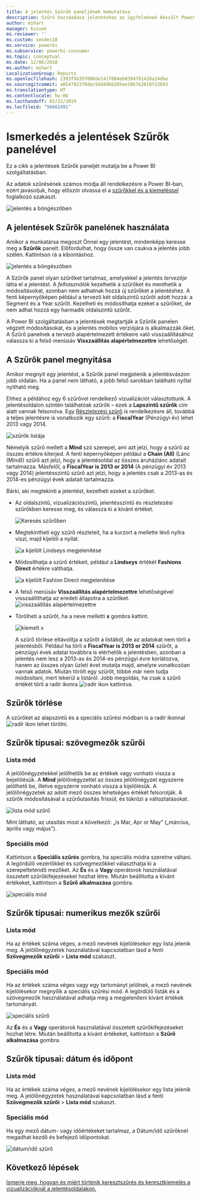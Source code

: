 ```yaml
---
title: A jelentés Szűrők paneljének bemutatása
description: Szűrő hozzáadása jelentéshez az ügyfeleknek készült Power BI szolgáltatásban
author: mihart
manager: kvivek
ms.reviewer: ''
ms.custom: seodec18
ms.service: powerbi
ms.subservice: powerbi-consumer
ms.topic: conceptual
ms.date: 12/06/2018
ms.author: mihart
LocalizationGroup: Reports
ms.openlocfilehash: 2303f5b357008de141f084eb0394701420a24dbe
ms.sourcegitcommit: a054782370dec56d49bb205ee10b7e2018f22693
ms.translationtype: HT
ms.contentlocale: hu-HU
ms.lasthandoff: 02/22/2019
ms.locfileid: "56661491"
---
```

# <a name="take-a-tour-of-the-report-filters-pane"></a>Ismerkedés a jelentések Szűrők panelével
Ez a cikk a jelentések Szűrők paneljét mutatja be a Power BI szolgáltatásban.

Az adatok szűrésének számos módja áll rendelkezésre a Power BI-ban, ezért javasoljuk, hogy először olvassa el a [szűrőkkel és a kiemeléssel](../power-bi-reports-filters-and-highlighting.md) foglalkozó szakaszt.

![jelentés a böngészőben](media/end-user-report-filter/power-bi-browser.png)

## <a name="working-with-the-report-filters-pane"></a>A jelentések Szűrők panelének használata
Amikor a munkatársa megoszt Önnel egy jelentést, mindenképp keresse meg a **Szűrők** panelt. Előfordulhat, hogy össze van csukva a jelentés jobb szélén. Kattintson rá a kibontáshoz.   

![jelentés a böngészőben](media/end-user-report-filter/power-bi-expanded.png)

A Szűrők panel olyan szűrőket tartalmaz, amelyekkel a jelentés *tervezője* látta el a jelentést. A *felhasználók* kezelhetik a szűrőket és menthetik a módosításokat, azonban nem adhatnak hozzá új szűrőket a jelentéshez. A fenti képernyőképen például a tervező két oldalszintű szűrőt adott hozzá: a Segment és a Year szűrőt. Kezelheti és módosíthatja ezeket a szűrőket, de nem adhat hozzá egy harmadik oldalszintű szűrőt.

A Power BI szolgáltatásban a jelentések megtartják a Szűrők panelen végzett módosításokat, és a jelentés mobilos verziójára is alkalmazzák őket. A Szűrő panelnek a tervező alapértelmezett értékeire való visszaállításához válassza ki a felső menüsáv **Visszaállítás alapértelmezettre** lehetőségét.     

## <a name="open-the-filters-pane"></a>A Szűrők panel megnyitása
Amikor megnyit egy jelentést, a Szűrők panel megjelenik a jelentésvászon jobb oldalán. Ha a panel nem látható, a jobb felső sarokban található nyíllal nyitható meg.  

Ehhez a példához egy 6 szűrővel rendelkező vizualizációt választottunk. A jelentésoldalon szintén találhatóak szűrők – ezek a **Lapszintű szűrők** cím alatt vannak felsorolva. Egy [Részletezési szűrő](../power-bi-report-add-filter.md) is rendelkezésre áll, továbbá a teljes jelentésre is vonatkozik egy szűrő:  a **FiscalYear** (Pénzügyi év) lehet 2013 vagy 2014.

![szűrők listája](media/end-user-report-filter/power-bi-filter-list.png)

Némelyik szűrő mellett a **Mind** szó szerepel, ami azt jelzi, hogy a szűrő az összes értékre kiterjed.  A fenti képernyőképen például a **Chain (All)** (Lánc (Mind)) szűrő azt jelzi, hogy a jelentésoldal az összes áruházlánc adatait tartalmazza.  Másfelől, a **FiscalYear is 2013 or 2014** (A pénzügyi év 2013 vagy 2014) jelentésszintű szűrő azt jelzi, hogy a jelentés csak a 2013-as és 2014-es pénzügyi évek adatait tartalmazza.

Bárki, aki megtekinti a jelentést, kezelheti ezeket a szűrőket.

- Az oldalszintű, vizualizációszintű, jelentésszintű és részletezési szűrőkben keresse meg, és válassza ki a kívánt értéket. 

    ![Keresés szűrőben](media/end-user-report-filter/power-bi-filter-search.png)

- Megtekintheti egy szűrő részleteit, ha a kurzort a mellette lévő nyílra viszi, majd kijelöli a nyilat.
  
   ![a kijelölt Lindseys megjelenítése](media/end-user-report-filter/power-bi-expan-filter.png)
* Módosíthatja a szűrő értékeit, például a **Lindseys** értékét **Fashions Direct** értékre válthatja.
  
     ![a kijelölt Fashion Direct megjelenítése](media/end-user-report-filter/power-bi-filter-chain.png)

* A felső menüsáv **Visszaállítás alapértelmezettre** lehetőségével visszaállíthatja az eredeti állapotra a szűrőket.    
    ![visszaállítás alapértelmezettre](media/end-user-report-filter/power-bi-reset-to-default.png)
    
* Törölheti a szűrőt, ha a neve melletti **x** gombra kattint.
  
    ![kiemelt x](media/end-user-report-filter/power-bi-delete-filter.png)

  A szűrő törlése eltávolítja a szűrőt a listából, de az adatokat nem törli a jelentésből.  Például ha törli a **FiscalYear is 2013 or 2014** szűrőt, a pénzügyi évek adatai továbbra is elérhetők a jelentésben, azonban a jelentés nem lesz a 2013-as és 2014-es pénzügyi évre korlátozva, hanem az összes olyan üzleti évet mutatja majd, amelyre vonatkozóan vannak adatok.  Miután törölt egy szűrőt, többé már nem tudja módosítani, mert lekerül a listáról. Jobb megoldás, ha csak a szűrő értékét törli a radír ikonra ![radír ikon](media/end-user-report-filter/power-bi-eraser-icon.png) kattintva.
  
  



## <a name="clear-a-filter"></a>Szűrők törlése
 A szűrőket az alapszintű és a speciális szűrési módban is a radír ikonnal  ![radír ikon](media/end-user-report-filter/pbi_erasericon.jpg) lehet törölni. 


## <a name="types-of-filters-text-field-filters"></a>Szűrők típusai: szövegmezők szűrői
### <a name="list-mode"></a>Lista mód
A jelölőnégyzetekkel jelölhetők be az értékek vagy vonható vissza a bejelölésük. A **Mind** jelölőnégyzettel az összes jelölőnégyzet egyszerre jelölhető be, illetve egyszerre vonható vissza a kijelölésük. A jelölőnégyzetek az adott mező összes lehetséges értékét felsorolják.  A szűrők módosításával a szűrőutasítás frissül, és tükrözi a változtatásokat. 

![lista mód szűrő](media/end-user-report-filter/power-bi-restatement-new.png)

Mint látható, az utasítás most a következő: „is Mar, Apr or May” („március, április vagy május”).

### <a name="advanced-mode"></a>Speciális mód
Kattintson a **Speciális szűrés** gombra, ha speciális módra szeretne váltani. A legördülő vezérlőkkel és szövegmezőkkel választhatja ki a szerepeltetendő mezőket. Az **És** és a **Vagy** operátorok használatával összetett szűrőkifejezéseket hozhat létre. Miután beállította a kívánt értékeket, kattintson a **Szűrő alkalmazása** gombra.  

![speciális mód](media/end-user-report-filter/power-bi-advanced.png)

## <a name="types-of-filters-numeric-field-filters"></a>Szűrők típusai: numerikus mezők szűrői
### <a name="list-mode"></a>Lista mód
Ha az értékek száma véges, a mező nevének kijelölésekor egy lista jelenik meg.  A jelölőnégyzetek használatával kapcsolatban lásd a fenti **Szövegmezők szűrői** &gt; **Lista mód** szakaszt.   

### <a name="advanced-mode"></a>Speciális mód
Ha az értékek száma véges vagy egy tartományt jelölnek, a mező nevének kijelölésekor megnyílik a speciális szűrési mód. A legördülő listák és a szövegmezők használatával adhatja meg a megjeleníteni kívánt értékek tartományát. 

![speciális szűrő](media/end-user-report-filter/power-bi-dropdown-and-text.png)

Az **És** és a **Vagy** operátorok használatával összetett szűrőkifejezéseket hozhat létre. Miután beállította a kívánt értékeket, kattintson a **Szűrő alkalmazása** gombra.

## <a name="types-of-filters-date-and-time"></a>Szűrők típusai: dátum és időpont
### <a name="list-mode"></a>Lista mód
Ha az értékek száma véges, a mező nevének kijelölésekor egy lista jelenik meg.  A jelölőnégyzetek használatával kapcsolatban lásd a fenti **Szövegmezők szűrői** &gt; **Lista mód** szakaszt.   

### <a name="advanced-mode"></a>Speciális mód
Ha egy mező dátum- vagy időértékeket tartalmaz, a Dátum/idő szűrőknél megadhat kezdő és befejező időpontokat.  

![dátum/idő szűrő](media/end-user-report-filter/pbi_date-time-filters.png)


## <a name="next-steps"></a>Következő lépések
[Ismerje meg, hogyan és miért történik keresztszűrés és keresztkiemelés a vizualizációknál a jelentésoldalakon.](end-user-interactions.md)